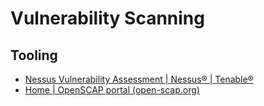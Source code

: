 # Vulnerability Scanning
## Tooling
- [Nessus Vulnerability Assessment | Nessus® | Tenable®](https://www.tenable.com/products/nessus)
- [Home | OpenSCAP portal (open-scap.org)](https://www.open-scap.org/)